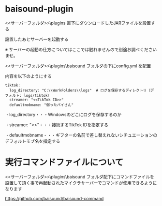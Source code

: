 # baisound-plugin

<<サーバーフォルダ>>\plugins 直下にダウンロードしたJARファイルを設置する

設置したあとサーバーを起動する

※ サーバーの起動の仕方についてはここでは触れませんので別途お調べくださいませ。

<<サーバーフォルダ>>\plugins\baisound フォルダの下にconfig.yml を配置

内容を以下のようにする

```
tiktok:
  log_directory: "C:\\WorkFolders\\logs"  # ログを保存するディレクトリ（デフォルト: logs/tiktok）
  streamer: "<<TikTok ID>>"
  defaultmobname: "弱ったバイさん"
```

・log_directory・・・Windowsのどこにログを保存するのか

・streamer: "<<TikTok ID>>"・・・接続するTikTok IDを指定する

・defaultmobname・・・ギフターの名前で差し替えれないシチュエーションのデフォルトモブ名を指定する

# 実行コマンドファイルについて

<<サーバーフォルダ>>\plugins\baisound フォルダ配下にコマンドファイルを設置して頂く事で再起動されたマイクラサーバーでコマンドが使用できるようになります

https://github.com/baisound/baisound-command
